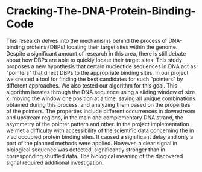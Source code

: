 # Cracking-The-DNA-Protein-Binding-Code
This research delves into the mechanisms behind the process of DNA-binding proteins
(DBPs) locating their target sites within the genome. Despite a significant amount of
research in this area, there is still debate about how DBPs are able to quickly locate their
target sites. This study proposes a new hypothesis that certain nucleotide sequences in
DNA act as "pointers" that direct DBPs to the appropriate binding sites.
In our project we created a tool for finding the best candidates for such “pointers” by
different approaches. We also tested our algorithm for this goal. This algorithm iterates
through the DNA sequence using a sliding window of size k, moving the window one
position at a time. saving all unique combinations obtained during this process, and
analyzing them based on the properties of the pointers. The properties include different
occurrences in downstream and upstream regions, in the main and complementary
DNA strand, the asymmetry of the pointer pattern and other.
In the project implementation we met a difficulty with accessibility of the scientific data
concerning the in vivo occupied protein binding sites. It caused a significant delay and
only a part of the planned methods were applied. However, a clear signal in biological
sequence was detected, significantly stronger than in corresponding shuffled data. The
biological meaning of the discovered signal required additional investigation.
